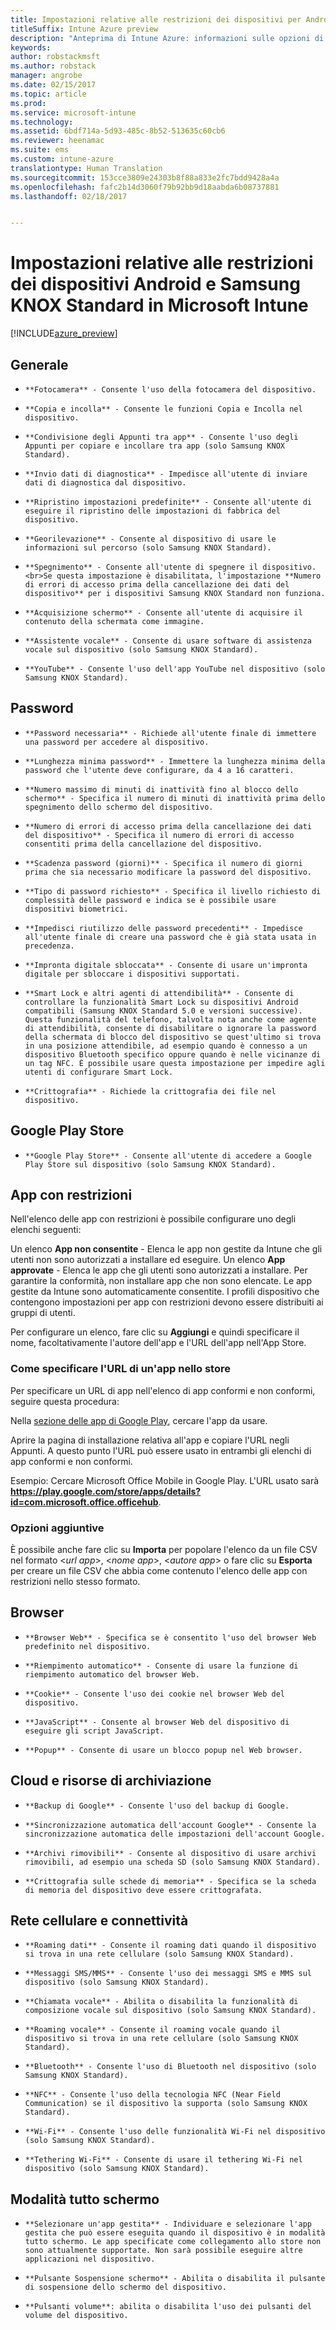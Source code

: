 ```yaml
---
title: Impostazioni relative alle restrizioni dei dispositivi per Android
titleSuffix: Intune Azure preview
description: "Anteprima di Intune Azure: informazioni sulle opzioni di Intune che è possibile usare per controllare le impostazioni e le funzionalità del dispositivo con Android."
keywords: 
author: robstackmsft
ms.author: robstack
manager: angrobe
ms.date: 02/15/2017
ms.topic: article
ms.prod: 
ms.service: microsoft-intune
ms.technology: 
ms.assetid: 6bdf714a-5d93-485c-8b52-513635c60cb6
ms.reviewer: heenamac
ms.suite: ems
ms.custom: intune-azure
translationtype: Human Translation
ms.sourcegitcommit: 153cce3809e24303b8f88a833e2fc7bdd9428a4a
ms.openlocfilehash: fafc2b14d3060f79b92bb9d18aabda6b08737881
ms.lasthandoff: 02/18/2017


---
```


# <a name="android-and-samsung-knox-standard-device-restriction-settings-in-microsoft-intune"></a>Impostazioni relative alle restrizioni dei dispositivi Android e Samsung KNOX Standard in Microsoft Intune

[!INCLUDE[azure_preview](../includes/azure_preview.md)]

## <a name="general"></a>Generale
-     **Fotocamera** - Consente l'uso della fotocamera del dispositivo.
-     **Copia e incolla** - Consente le funzioni Copia e Incolla nel dispositivo.
-     **Condivisione degli Appunti tra app** - Consente l'uso degli Appunti per copiare e incollare tra app (solo Samsung KNOX Standard).
-     **Invio dati di diagnostica** - Impedisce all'utente di inviare dati di diagnostica dal dispositivo.    
-     **Ripristino impostazioni predefinite** - Consente all'utente di eseguire il ripristino delle impostazioni di fabbrica del dispositivo.
-     **Georilevazione** - Consente al dispositivo di usare le informazioni sul percorso (solo Samsung KNOX Standard).
-     **Spegnimento** - Consente all'utente di spegnere il dispositivo.<br>Se questa impostazione è disabilitata, l'impostazione **Numero di errori di accesso prima della cancellazione dei dati del dispositivo** per i dispositivi Samsung KNOX Standard non funziona.
-     **Acquisizione schermo** - Consente all'utente di acquisire il contenuto della schermata come immagine.
-     **Assistente vocale** - Consente di usare software di assistenza vocale sul dispositivo (solo Samsung KNOX Standard).
-     **YouTube** - Consente l'uso dell'app YouTube nel dispositivo (solo Samsung KNOX Standard).

## <a name="password"></a>Password
-     **Password necessaria** - Richiede all'utente finale di immettere una password per accedere al dispositivo.
-     **Lunghezza minima password** - Immettere la lunghezza minima della password che l'utente deve configurare, da 4 a 16 caratteri.
-     **Numero massimo di minuti di inattività fino al blocco dello schermo** - Specifica il numero di minuti di inattività prima dello spegnimento dello schermo del dispositivo.
-     **Numero di errori di accesso prima della cancellazione dei dati del dispositivo** - Specifica il numero di errori di accesso consentiti prima della cancellazione del dispositivo.
-     **Scadenza password (giorni)** - Specifica il numero di giorni prima che sia necessario modificare la password del dispositivo.
-     **Tipo di password richiesto** - Specifica il livello richiesto di complessità delle password e indica se è possibile usare dispositivi biometrici.
-     **Impedisci riutilizzo delle password precedenti** - Impedisce all'utente finale di creare una password che è già stata usata in precedenza.
-     **Impronta digitale sbloccata** - Consente di usare un'impronta digitale per sbloccare i dispositivi supportati.
-     **Smart Lock e altri agenti di attendibilità** - Consente di controllare la funzionalità Smart Lock su dispositivi Android compatibili (Samsung KNOX Standard 5.0 e versioni successive). Questa funzionalità del telefono, talvolta nota anche come agente di attendibilità, consente di disabilitare o ignorare la password della schermata di blocco del dispositivo se quest'ultimo si trova in una posizione attendibile, ad esempio quando è connesso a un dispositivo Bluetooth specifico oppure quando è nelle vicinanze di un tag NFC. È possibile usare questa impostazione per impedire agli utenti di configurare Smart Lock.
-     **Crittografia** - Richiede la crittografia dei file nel dispositivo.

## <a name="google-play-store"></a>Google Play Store

-     **Google Play Store** - Consente all'utente di accedere a Google Play Store sul dispositivo (solo Samsung KNOX Standard).

## <a name="restricted-apps"></a>App con restrizioni

Nell'elenco delle app con restrizioni è possibile configurare uno degli elenchi seguenti:

Un elenco **App non consentite** - Elenca le app non gestite da Intune che gli utenti non sono autorizzati a installare ed eseguire.
Un elenco **App approvate** - Elenca le app che gli utenti sono autorizzati a installare. Per garantire la conformità, non installare app che non sono elencate. Le app gestite da Intune sono automaticamente consentite.
I profili dispositivo che contengono impostazioni per app con restrizioni devono essere distribuiti ai gruppi di utenti.

Per configurare un elenco, fare clic su **Aggiungi** e quindi specificare il nome, facoltativamente l'autore dell'app e l'URL dell'app nell'App Store.

### <a name="how-to-specify-the-url-to-an-app-in-the-store"></a>Come specificare l'URL di un'app nello store

Per specificare un URL di app nell'elenco di app conformi e non conformi, seguire questa procedura:

Nella [sezione delle app di Google Play](https://play.google.com/store/apps), cercare l'app da usare.

Aprire la pagina di installazione relativa all'app e copiare l'URL negli Appunti. A questo punto l'URL può essere usato in entrambi gli elenchi di app conformi e non conformi.

Esempio: Cercare Microsoft Office Mobile in Google Play. L'URL usato sarà **https://play.google.com/store/apps/details?id=com.microsoft.office.officehub**.

### <a name="additional-options"></a>Opzioni aggiuntive

È possibile anche fare clic su **Importa** per popolare l'elenco da un file CSV nel formato <*url app*>, <*nome app*>, <*autore app*> o fare clic su **Esporta** per creare un file CSV che abbia come contenuto l'elenco delle app con restrizioni nello stesso formato.        

## <a name="browser"></a>Browser
-     **Browser Web** - Specifica se è consentito l'uso del browser Web predefinito nel dispositivo.
-     **Riempimento automatico** - Consente di usare la funzione di riempimento automatico del browser Web.
-     **Cookie** - Consente l'uso dei cookie nel browser Web del dispositivo.
-     **JavaScript** - Consente al browser Web del dispositivo di eseguire gli script JavaScript.
-     **Popup** - Consente di usare un blocco popup nel Web browser.

## <a name="cloud-and-storage"></a>Cloud e risorse di archiviazione
-     **Backup di Google** - Consente l'uso del backup di Google.
-     **Sincronizzazione automatica dell'account Google** - Consente la sincronizzazione automatica delle impostazioni dell'account Google.
-     **Archivi rimovibili** - Consente al dispositivo di usare archivi rimovibili, ad esempio una scheda SD (solo Samsung KNOX Standard).
-     **Crittografia sulle schede di memoria** - Specifica se la scheda di memoria del dispositivo deve essere crittografata.

## <a name="cellular-and-connectivity"></a>Rete cellulare e connettività
-     **Roaming dati** - Consente il roaming dati quando il dispositivo si trova in una rete cellulare (solo Samsung KNOX Standard).
-     **Messaggi SMS/MMS** - Consente l'uso dei messaggi SMS e MMS sul dispositivo (solo Samsung KNOX Standard).
-     **Chiamata vocale** - Abilita o disabilita la funzionalità di composizione vocale sul dispositivo (solo Samsung KNOX Standard).
-     **Roaming vocale** - Consente il roaming vocale quando il dispositivo si trova in una rete cellulare (solo Samsung KNOX Standard).
-     **Bluetooth** - Consente l'uso di Bluetooth nel dispositivo (solo Samsung KNOX Standard).
-     **NFC** - Consente l'uso della tecnologia NFC (Near Field Communication) se il dispositivo la supporta (solo Samsung KNOX Standard).
-     **Wi-Fi** - Consente l'uso delle funzionalità Wi-Fi nel dispositivo (solo Samsung KNOX Standard).
-     **Tethering Wi-Fi** - Consente di usare il tethering Wi-Fi nel dispositivo (solo Samsung KNOX Standard).

## <a name="kiosk"></a>Modalità tutto schermo
-     **Selezionare un'app gestita** - Individuare e selezionare l'app gestita che può essere eseguita quando il dispositivo è in modalità tutto schermo. Le app specificate come collegamento allo store non sono attualmente supportate. Non sarà possibile eseguire altre applicazioni nel dispositivo.
-     **Pulsante Sospensione schermo** - Abilita o disabilita il pulsante di sospensione dello schermo del dispositivo.
-     **Pulsanti volume**: abilita o disabilita l'uso dei pulsanti del volume del dispositivo.

